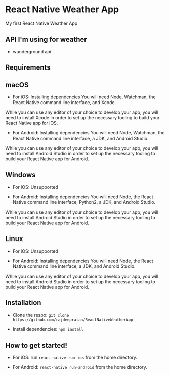 # React Native Weather App

My first React Native Weather App

## API I'm using for weather
- wunderground api


## Requirements


## macOS

- For iOS:
Installing dependencies
You will need Node, Watchman, the React Native command line interface, and Xcode.

While you can use any editor of your choice to develop your app, you will need to install Xcode in order to set up the necessary tooling to build your React Native app for iOS.

- For Android:
Installing dependencies
You will need Node, Watchman, the React Native command line interface, a JDK, and Android Studio.

While you can use any editor of your choice to develop your app, you will need to install Android Studio in order to set up the necessary tooling to build your React Native app for Android.

## Windows

- For iOS:
Unsupported

- For Android:
Installing dependencies
You will need Node, the React Native command line interface, Python2, a JDK, and Android Studio.

While you can use any editor of your choice to develop your app, you will need to install Android Studio in order to set up the necessary tooling to build your React Native app for Android.

## Linux

- For iOS:
Unsupported

- For Android:
Installing dependencies
You will need Node, the React Native command line interface, a JDK, and Android Studio.

While you can use any editor of your choice to develop your app, you will need to install Android Studio in order to set up the necessary tooling to build your React Native app for Android.



## Installation

- Clone the respo: `git clone https://github.com/rajdeepratan/ReactNativeWeatherApp`

- Install dependencies: `npm install`

## How to get started!

- For iOS: run `react-native run-ios` from the home directory.

- For Android: `react-native run-android` from the home directory.
